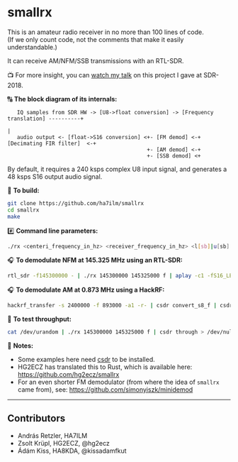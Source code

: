 # smallrx

This is an amateur radio receiver in no more than 100 lines of code.  
(If we only count code, not the comments that make it easily understandable.)

It can receive AM/NFM/SSB transmissions with an RTL-SDR.

:tv: For more insight, you can [watch my talk](https://www.youtube.com/watch?v=-QERqK1XAy0) on this project I gave at SDR-2018.

:capital_abcd: **The block diagram of its internals:**

```                       
   IQ samples from SDR HW -> [U8->float conversion] -> [Frequency translation] ----------+
                                                                                         |
   audio output <- [float->S16 conversion] <+- [FM demod] <-+ [Decimating FIR filter]  <-+
                                            +- [AM demod] <-+
                                            +- [SSB demod] <+
```

By default, it requires a 240 ksps complex U8 input signal, and generates a 48 ksps S16 output audio signal.

:hammer: **To build:**
```bash
git clone https://github.com/ha7ilm/smallrx
cd smallrx
make
```

:hash: **Command line parameters:**
```bash
./rx <centeri_frequency_in_hz> <receiver_frequency_in_hz> <l[sb]|u[sb]|a[m]|f[m]>
```

:headphones: **To demodulate NFM at 145.325 MHz using an RTL-SDR:**
```bash
rtl_sdr -f145300000 - | ./rx 145300000 145325000 f | aplay -c1 -fS16_LE -r48000
```

:headphones: **To demodulate AM at 0.873 MHz using a HackRF:**
```bash
hackrf_transfer -s 2400000 -f 893000 -a1 -r- | csdr convert_s8_f | csdr fir_decimate_cc 10 | csdr gain_ff 30 | csdr convert_f_u8 | ./rx 893000 873000 a | mplayer -cache 1024 -quiet -rawaudio samplesize=2:channels=1:rate=48000 -demuxer rawaudio -
```

:rocket: **To test throughput:**
```bash
cat /dev/urandom | ./rx 145300000 145325000 f | csdr through > /dev/null
```

:blue_book: **Notes:**

* Some examples here need [csdr](https://github.com/simonyiszk/csdr) to be installed.
* HG2ECZ has translated this to Rust, which is available here: https://github.com/hg2ecz/smallrx
* For an even shorter FM demodulator (from where the idea of `smallrx` came from), see: https://github.com/simonyiszk/minidemod

----

## Contributors

- András Retzler, HA7ILM
- Zsolt Krüpl, HG2ECZ, @hg2ecz
- Ádám Kiss, HA8KDA, @kissadamfkut
